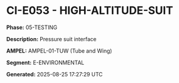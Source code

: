 # CI-E053 - HIGH-ALTITUDE-SUIT

**Phase:** 05-TESTING

**Description:** Pressure suit interface

**AMPEL:** AMPEL-01-TUW (Tube and Wing)

**Segment:** E-ENVIRONMENTAL

**Generated:** 2025-08-25 17:27:29 UTC
